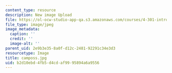 ```yaml
---
content_type: resource
description: New image Upload
file: https://ol-ocw-studio-app-qa.s3.amazonaws.com/courses/4-301-introduction-to-the-visual-arts-spring-2007/b2d10ebd4fb5d4cdaf9995894a6a9556_camposs.jpg
file_type: image/jpeg
image_metadata:
  caption: ''
  credit: ''
  image-alt: ''
parent_uid: 2e9b3e35-8a0f-d12c-2481-92291c34e3d3
resourcetype: Image
title: camposs.jpg
uid: b2d10ebd-4fb5-d4cd-af99-95894a6a9556
---
```

